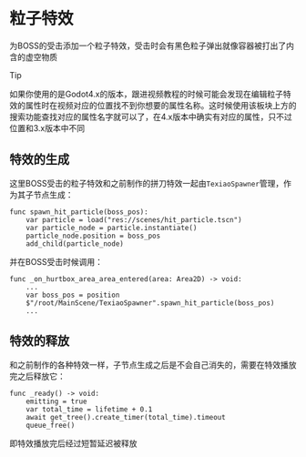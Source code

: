 # 粒子特效

为BOSS的受击添加一个粒子特效，受击时会有黑色粒子弹出就像容器被打出了内含的虚空物质

> [!Tip]
> 如果你使用的是Godot4.x的版本，跟进视频教程的时候可能会发现在编辑粒子特效的属性时在视频对应的位置找不到你想要的属性名称。这时候使用该板块上方的搜索功能查找对应的属性名字就可以了，在4.x版本中确实有对应的属性，只不过位置和3.x版本中不同

## 特效的生成

这里BOSS受击的粒子特效和之前制作的拼刀特效一起由`TexiaoSpawner`管理，作为其子节点生成：

```GDScript
func spawn_hit_particle(boss_pos):
    var particle = load("res://scenes/hit_particle.tscn")
    var particle_node = particle.instantiate()
    particle_node.position = boss_pos
    add_child(particle_node)
```

并在BOSS受击时候调用：

```GDScript
func _on_hurtbox_area_area_entered(area: Area2D) -> void:
    ...
    var boss_pos = position
    $"/root/MainScene/TexiaoSpawner".spawn_hit_particle(boss_pos)
    ...
```

## 特效的释放

和之前制作的各种特效一样，子节点生成之后是不会自己消失的，需要在特效播放完之后释放它：

```GDScript
func _ready() -> void:
    emitting = true
    var total_time = lifetime + 0.1
    await get_tree().create_timer(total_time).timeout
    queue_free()
```

即特效播放完后经过短暂延迟被释放
